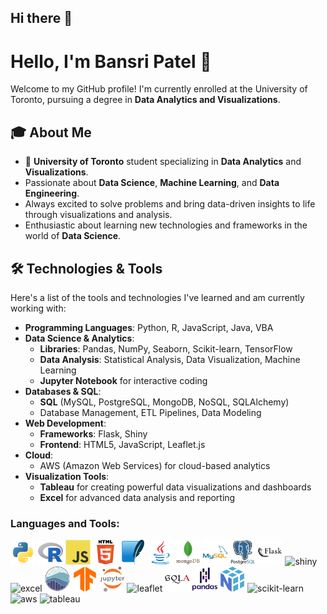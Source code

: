 ## Hi there 👋

<!--
**Bansri09/Bansri09** is a ✨ _special_ ✨ repository because its `README.md` (this file) appears on your GitHub profile.

Here are some ideas to get you started:

- 🔭 I’m currently working on ...
- 🌱 I’m currently learning ...
- 👯 I’m looking to collaborate on ...
- 🤔 I’m looking for help with ...
- 💬 Ask me about ...
- 📫 How to reach me: ...
- 😄 Pronouns: ...
- ⚡ Fun fact: ...
-->
# Hello, I'm Bansri Patel 👋

Welcome to my GitHub profile! I'm currently enrolled at the University of Toronto, pursuing a degree in **Data Analytics and Visualizations**.

## 🎓 About Me
- 📍 **University of Toronto** student specializing in **Data Analytics** and **Visualizations**.
- Passionate about **Data Science**, **Machine Learning**, and **Data Engineering**.
- Always excited to solve problems and bring data-driven insights to life through visualizations and analysis.
- Enthusiastic about learning new technologies and frameworks in the world of **Data Science**.

## 🛠️ Technologies & Tools
Here's a list of the tools and technologies I've learned and am currently working with:

- **Programming Languages**: Python, R, JavaScript, Java, VBA
- **Data Science & Analytics**:
  - **Libraries**: Pandas, NumPy, Seaborn, Scikit-learn, TensorFlow
  - **Data Analysis**: Statistical Analysis, Data Visualization, Machine Learning
  - **Jupyter Notebook** for interactive coding
- **Databases & SQL**:
  - **SQL** (MySQL, PostgreSQL, MongoDB, NoSQL, SQLAlchemy)
  - Database Management, ETL Pipelines, Data Modeling
- **Web Development**:
  - **Frameworks**: Flask, Shiny
  - **Frontend**: HTML5, JavaScript, Leaflet.js
- **Cloud**:
  - AWS (Amazon Web Services) for cloud-based analytics
- **Visualization Tools**:
  - **Tableau** for creating powerful data visualizations and dashboards
  - **Excel** for advanced data analysis and reporting
 
<h3 align="left">Languages and Tools:</h3>
<p align="left"> 
  <img src="https://raw.githubusercontent.com/devicons/devicon/master/icons/python/python-original.svg" alt="python" width="40" height="40"/>
  <img src="https://raw.githubusercontent.com/devicons/devicon/master/icons/r/r-original.svg" alt="r" width="40" height="40"/>
  <img src="https://raw.githubusercontent.com/devicons/devicon/master/icons/javascript/javascript-original.svg" alt="javascript" width="40" height="40"/>
  <img src="https://raw.githubusercontent.com/devicons/devicon/master/icons/html5/html5-original-wordmark.svg" alt="html5" width="40" height="40"/>
  <img src="https://raw.githubusercontent.com/devicons/devicon/master/icons/sqlite/sqlite-original.svg" alt="sqlite" width="40" height="40"/>
  <img src="https://raw.githubusercontent.com/devicons/devicon/master/icons/java/java-original.svg" alt="java" width="40" height="40"/>
  <img src="https://raw.githubusercontent.com/devicons/devicon/master/icons/mongodb/mongodb-original-wordmark.svg" alt="mongodb" width="40" height="40"/>
  <img src="https://raw.githubusercontent.com/devicons/devicon/master/icons/mysql/mysql-original-wordmark.svg" alt="mysql" width="40" height="40"/>
  <img src="https://raw.githubusercontent.com/devicons/devicon/master/icons/postgresql/postgresql-original-wordmark.svg" alt="postgresql" width="40" height="40"/>
  <img src="https://raw.githubusercontent.com/devicons/devicon/master/icons/flask/flask-original-wordmark.svg" alt="flask" width="40" height="40"/>
  <img src="https://raw.githubusercontent.com/devicons/devicon/master/icons/shiny/shiny-original.svg" alt="shiny" width="40" height="40"/>
  <img src="https://raw.githubusercontent.com/devicons/devicon/master/icons/excel/excel-original.svg" alt="excel" width="40" height="40"/>
  <img src="https://raw.githubusercontent.com/devicons/devicon/master/icons/seaborn/seaborn-original.svg" alt="seaborn" width="40" height="40"/>
  <img src="https://raw.githubusercontent.com/devicons/devicon/master/icons/tensorflow/tensorflow-original.svg" alt="tensorflow" width="40" height="40"/>
  <img src="https://raw.githubusercontent.com/devicons/devicon/master/icons/jupyter/jupyter-original-wordmark.svg" alt="jupyter" width="40" height="40"/>
  <img src="https://raw.githubusercontent.com/devicons/devicon/master/icons/leaflet/leaflet-original.svg" alt="leaflet" width="40" height="40"/>
  <img src="https://raw.githubusercontent.com/devicons/devicon/master/icons/sqlalchemy/sqlalchemy-original.svg" alt="sqlalchemy" width="40" height="40"/>
  <img src="https://raw.githubusercontent.com/devicons/devicon/master/icons/pandas/pandas-original-wordmark.svg" alt="pandas" width="40" height="40"/>
  <img src="https://raw.githubusercontent.com/devicons/devicon/master/icons/numpy/numpy-original.svg" alt="numpy" width="40" height="40"/>
  <img src="https://raw.githubusercontent.com/devicons/devicon/master/icons/scikit-learn/scikit-learn-original.svg" alt="scikit-learn" width="40" height="40"/>
  <img src="https://raw.githubusercontent.com/devicons/devicon/master/icons/aws/aws-original-wordmark.svg" alt="aws" width="40" height="40"/>
  <img src="https://raw.githubusercontent.com/devicons/devicon/master/icons/tableau/tableau-original.svg" alt="tableau" width="40" height="40"/>
</p>

<!--
## 🚀 Projects
Here are some of the exciting projects I've worked on:

- **[Project 1 Title]**: Brief description of what the project is about, technologies used, and outcomes. You can add a link to the GitHub repo if available.
- **[Project 2 Title]**: A short overview of another project you’ve worked on, perhaps a machine learning model, data visualization project, or web app you’ve built.
- **[Project 3 Title]**: Share any personal project, Kaggle competition, or university-related project that showcases your skills in action.

## 🧑‍💻 Current Focus
- Diving deeper into **Machine Learning** and **Deep Learning** models.
- Improving my skills in **Data Engineering** and building end-to-end **ETL Pipelines**.
- Enhancing my expertise in **Data Visualization** using Tableau, Flask, and JavaScript libraries like **Leaflet.js** for interactive maps.
- Working on developing cloud-based solutions and learning more about AWS services.

## 📚 Currently Learning
- Advanced concepts in **Machine Learning** and **Deep Learning**.
- Data engineering best practices for large-scale systems.
- Optimizing and deploying models in **AWS**.

## 🌐 Connect with Me
- [LinkedIn](https://www.linkedin.com/in/your-linkedin-profile)
- [Portfolio](https://your-portfolio-link.com) (if you have one)
- [Email](mailto:your-email@example.com)

Feel free to reach out for collaboration, questions, or simply to connect!
-->
